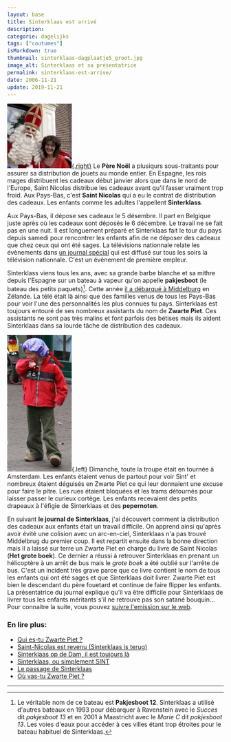```yaml
---
layout: base
title: Sinterklaas est arrivé
description: 
categorie: dagelijks
tags: ["coutumes"]
isMarkdown: true
thumbnail: sinterklaas-dagplaatje5_groot.jpg
image_alt: Sinterklaas et sa présentatrice
permalink: sinterklaas-est-arrive/
date: 2006-11-21
update: 2019-11-21
---
```




[![Sinterklaas et sa présentatrice](sinterklaas-dagplaatje5_groot.jpg){.right}](http://static.sinterklaasjournaal.nps.nl/img/meer/dagplaatje5_groot.jpg)
Le **Père Noël** a plusiqurs sous-traitants pour assurer sa distribution de jouets au monde entier. En Espagne, les rois mages distribuent les cadeaux début janvier alors que dans le nord de l'Europe, Saint Nicolas distribue les cadeaux avant qu'il fasser vraiment trop froid. Aux Pays-Bas, c'est **Saint Nicolas** qui a eu le contrat de distribution des cadeaux. Les enfants comme les adultes l'appellent **Sinterklass**.

Aux Pays-Bas, il dépose ses cadeaux le 5 désembre. Il part en Belgique juste après où les cadeaux sont déposés le 6 décembre. Le travail ne se fait pas en une nuit. Il est longuement préparé et Sinterklaas fait le tour du pays depuis samedi pour rencontrer les enfants afin de ne déposer des cadeaux que chez ceux qui ont été sages. La télévisions nationnale relate les évènements dans [un journal spécial](http://sinterklaasjournaal.nps.nl/) qui est diffusé sur tous les soirs la télévision nationnale. C'est un évènement de première empleur.

Sinterklass viens tous les ans, avec sa grande barbe blanche et sa mithre depuis l'Espagne sur un bateau à vapeur qu'on appelle **pakjesboot** (le bateau des petits paquets)[^1]. Cette année [il a débarqué à Middelburg](http://www.middelburg.nl/internet/sint/intocht.html) en Zélande. La télé était là ainsi que des familles venus de tous les Pays-Bas pour voir l'une des personnalités les plus connues tu pays. Sinterklaas est toujours entouré de ses nombreux assistants du nom de **Zwarte Piet**. Ces assistants ne sont pas très malins et font parfois des bétises mais ils aident Sinterklaas dans sa lourde tâche de distribution des cadeaux.

![enfant en Zwarte Piet](mini-zwarte-piet.jpg){.left}
Dimanche, toute la troupe était en tournée à Amsterdam. Les enfants étaient venus de partout pour voir Sint' et nombreux étaient déguisés en Zwarte Piet ce qui leur donnaient une excuse pour faire le pitre. Les rues étaient bloquées et les trams détournés pour laisser passer le curieux cortège. Les enfants recevaient des petits drapeaux à l'éfigie de Sinterklaas et des **pepernoten**.

En suivant **le journal de Sinterklaas**, j'ai découvert comment la distribution des cadeaux aux enfants était un travail difficile. On apprend ainsi qu'après avoir évité une colision avec un arc-en-ciel, Sinterklaas n'a pas trouvé Middelbrug du premier coup. Il est repartit ensuite dans la bonne direction mais il a laissé sur terre un Zwarte Piet en charge du livre de Saint Nicolas (**Het grote boek**). Ce dernier a réussi à retrouver Sinterklaas en prenant un hélicoptère à un arrêt de bus mais le *grote boek* a été oublié sur l'arrête de bus. C'est un incident très grave parce que ce livre contient le nom de tous les enfants qui ont été sages et que Sinterklaas doit livrer. Zwarte Piet est bien le descendant du père fouetard et continue de faire flipper les enfants. La présentatrice du journal explique qu'il va être difficile pour Sinterklaas de livrer tous les enfants méritants s'il ne retrouve pas son satané bouquin... Pour connaitre la suite, vous pouvez [suivre l'emission sur le web](http://sinterklaasjournaal.nps.nl/journaal_alle.php).

### En lire plus:
* [Qui es-tu Zwarte Piet ?](/qui-est-tu-zwarte-piet)  
* [Saint-Nicolas est revenu (Sinterklaas is terug)](/saint-nicolas-est-revenu-sinterklaas-is-terug)  
* [Sinterklaas op de Dam, il est toujours là](/sinterklaas-op-de-dam-il-est-toujours-la)  
* [Sinterklaas, ou simplement SINT](/sinterklaas-sint)  
* [Le passage de Sinterklaas](/le-passage-de-sinterklaas)
* [Où vas-tu Zwarte Piet ?](/ou-va-Zwarte-Piet)
---
[^1]: Le véritable nom de ce bateau est **Pakjesboot 12**. Sinterklaas a utilisé d'autres bateaux en 1993 pour débarquer à Ravenstein avec le *Succes* dit *pakjesboot 13* et en 2001 à Maastricht avec le *Marie C* dit *pakjesboot 13*. Les voies d'eaux pour accéder à ces villes étant trop étroites pour le bateau habituel de Sinterklaas.